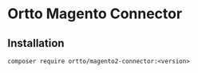 # Ortto Magento Connector

## Installation

```shell
composer require ortto/magento2-connector:<version>
```
